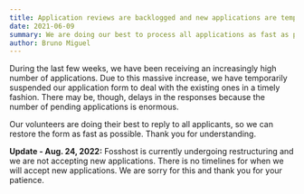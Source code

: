 ```yaml
---
title: Application reviews are backlogged and new applications are temporarily suspended
date: 2021-06-09
summary: We are doing our best to process all applications as fast as possible
author: Bruno Miguel
---
```


During the last few weeks, we have been receiving an increasingly high number of applications. Due to this massive increase, we have temporarily suspended our application form to deal with the existing ones in a timely fashion. There may be, though, delays in the responses because the number of pending applications is enormous.

Our volunteers are doing their best to reply to all applicants, so we can restore the form as fast as possible. Thank you for understanding.


**Update - Aug. 24, 2022:**
Fosshost is currently undergoing restructuring and we are not accepting new applications.  There is no timelines for when we will accept new applications.  We are sorry for this and thank you for your patience.
